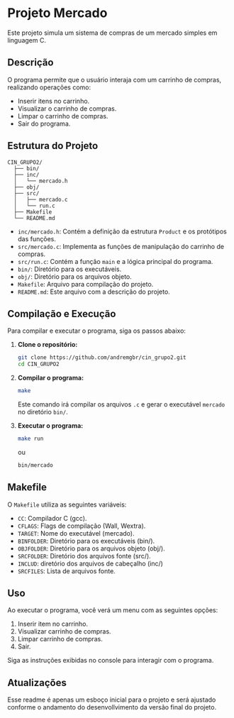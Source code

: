 # Projeto Mercado

Este projeto simula um sistema de compras de um mercado simples em linguagem C.

## Descrição

O programa permite que o usuário interaja com um carrinho de compras, realizando operações como:

* Inserir itens no carrinho.
* Visualizar o carrinho de compras.
* Limpar o carrinho de compras.
* Sair do programa.

## Estrutura do Projeto

```shell
CIN_GRUPO2/
  ├── bin/
  ├── inc/
  │   └── mercado.h
  ├── obj/
  ├── src/
  │   ├── mercado.c
  │   └── run.c
  ├── Makefile
  └── README.md
```

* `inc/mercado.h`: Contém a definição da estrutura `Product` e os protótipos das funções.
* `src/mercado.c`: Implementa as funções de manipulação do carrinho de compras.
* `src/run.c`: Contém a função `main` e a lógica principal do programa.
* `bin/`: Diretório para os executáveis.
* `obj/`: Diretório para os arquivos objeto.
* `Makefile`: Arquivo para compilação do projeto.
* `README.md`: Este arquivo com a descrição do projeto.

## Compilação e Execução

Para compilar e executar o programa, siga os passos abaixo:

1.  **Clone o repositório:**

    ```bash
    git clone https://github.com/andremgbr/cin_grupo2.git
    cd CIN_GRUPO2
    ```

2.  **Compilar o programa:**

    ```bash
    make
    ```

    Este comando irá compilar os arquivos `.c` e gerar o executável `mercado` no diretório `bin/`.

3.  **Executar o programa:**

    ```bash
    make run
    ```

    ou

    ```bash
    bin/mercado
    ```

## Makefile

O `Makefile` utiliza as seguintes variáveis:

* `CC`: Compilador C (gcc).
* `CFLAGS`: Flags de compilação (Wall, Wextra).
* `TARGET`: Nome do executável (mercado).
* `BINFOLDER`: Diretório para os executáveis (bin/).
* `OBJFOLDER`: Diretório para os arquivos objeto (obj/).
* `SRCFOLDER`: Diretório dos arquivos fonte (src/).
* `INCLUD`: diretório dos arquivos de cabeçalho (inc/)
* `SRCFILES`: Lista de arquivos fonte.

## Uso

Ao executar o programa, você verá um menu com as seguintes opções:

1.  Inserir item no carrinho.
2.  Visualizar carrinho de compras.
3.  Limpar carrinho de compras.
4.  Sair.

Siga as instruções exibidas no console para interagir com o programa.

## Atualizações

Esse readme é apenas um esboço inicial para o projeto e será ajustado conforme o andamento do desenvollvimento da versão final do projeto.
